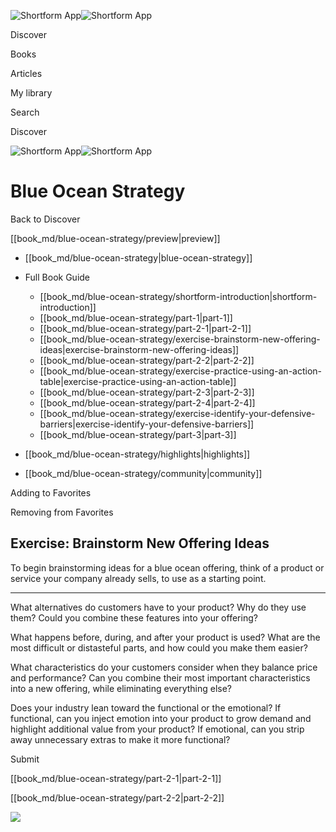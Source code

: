 ![Shortform App](/img/logo.36a2399e.svg)![Shortform App](/img/logo-dark.70c1b072.svg)

Discover

Books

Articles

My library

Search

Discover

![Shortform App](/img/logo.36a2399e.svg)![Shortform App](/img/logo-dark.70c1b072.svg)

# Blue Ocean Strategy

Back to Discover

[[book_md/blue-ocean-strategy/preview|preview]]

  * [[book_md/blue-ocean-strategy|blue-ocean-strategy]]
  * Full Book Guide

    * [[book_md/blue-ocean-strategy/shortform-introduction|shortform-introduction]]
    * [[book_md/blue-ocean-strategy/part-1|part-1]]
    * [[book_md/blue-ocean-strategy/part-2-1|part-2-1]]
    * [[book_md/blue-ocean-strategy/exercise-brainstorm-new-offering-ideas|exercise-brainstorm-new-offering-ideas]]
    * [[book_md/blue-ocean-strategy/part-2-2|part-2-2]]
    * [[book_md/blue-ocean-strategy/exercise-practice-using-an-action-table|exercise-practice-using-an-action-table]]
    * [[book_md/blue-ocean-strategy/part-2-3|part-2-3]]
    * [[book_md/blue-ocean-strategy/part-2-4|part-2-4]]
    * [[book_md/blue-ocean-strategy/exercise-identify-your-defensive-barriers|exercise-identify-your-defensive-barriers]]
    * [[book_md/blue-ocean-strategy/part-3|part-3]]
  * [[book_md/blue-ocean-strategy/highlights|highlights]]
  * [[book_md/blue-ocean-strategy/community|community]]



Adding to Favorites 

Removing from Favorites 

## Exercise: Brainstorm New Offering Ideas

To begin brainstorming ideas for a blue ocean offering, think of a product or service your company already sells, to use as a starting point.

* * *

What alternatives do customers have to your product? Why do they use them? Could you combine these features into your offering?

What happens before, during, and after your product is used? What are the most difficult or distasteful parts, and how could you make them easier?

What characteristics do your customers consider when they balance price and performance? Can you combine their most important characteristics into a new offering, while eliminating everything else?

Does your industry lean toward the functional or the emotional? If functional, can you inject emotion into your product to grow demand and highlight additional value from your product? If emotional, can you strip away unnecessary extras to make it more functional?

Submit 

[[book_md/blue-ocean-strategy/part-2-1|part-2-1]]

[[book_md/blue-ocean-strategy/part-2-2|part-2-2]]

![](https://bat.bing.com/action/0?ti=56018282&Ver=2&mid=f4b80eb8-f346-4e1f-a608-f626aeed9be0&sid=201ffde0635411ee902411d77b750559&vid=20202bf0635411ee9ac03f2e618b0b9f&vids=0&msclkid=N&pi=0&lg=en-US&sw=800&sh=600&sc=24&nwd=1&tl=Shortform%20%7C%20Book&p=https%3A%2F%2Fwww.shortform.com%2Fapp%2Fbook%2Fblue-ocean-strategy%2Fexercise-brainstorm-new-offering-ideas&r=&lt=318&evt=pageLoad&sv=1&rn=906398)
